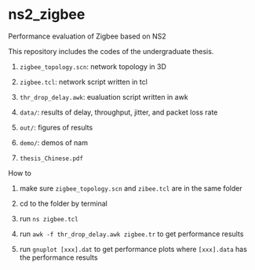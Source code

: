 ns2_zigbee
==========

Performance evaluation of Zigbee based on NS2

This repository includes the codes of the undergraduate thesis.

1. `zigbee_topology.scn`: network topology in 3D

2. `zigbee.tcl`: network script written in tcl

3. `thr_drop_delay.awk`: eualuation script written in awk

4. `data/`: results of delay, throughput, jitter, and packet loss rate

5. `out/`: figures of results

6. `demo/`: demos of nam

7. `thesis_Chinese.pdf`


How to

1. make sure `zigbee_topology.scn` and `zibee.tcl` are in the same folder

2. cd to the folder by terminal

3. run `ns zigbee.tcl`

4. run `awk -f thr_drop_delay.awk zigbee.tr` to get performance results

5. run `gnuplot [xxx].dat` to get performance plots where `[xxx].data` has the performance results
